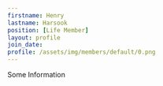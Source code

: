 ```yaml
---
firstname: Henry
lastname: Harsook
position: [Life Member]
layout: profile
join_date:
profile: /assets/img/members/default/0.png
---
```

Some Information